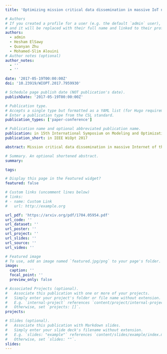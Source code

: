 ```yaml
---
title: 'Optimizing mission critical data dissemination in massive IoT networks'

# Authors
# If you created a profile for a user (e.g. the default `admin` user), write the username (folder name) here
# and it will be replaced with their full name and linked to their profile.
authors:
  - admin
  - Hesham ElSawy
  - Quanyan Zhu
  - Mohamed-Slim Alouini
# Author notes (optional)
author_notes:
  - ''
  - ''

date: '2017-05-19T00:00:00Z'
doi: '10.23919/WIOPT.2017.7959930'

# Schedule page publish date (NOT publication's date).
publishDate: '2017-05-19T00:00:00Z'

# Publication type.
# Accepts a single type but formatted as a YAML list (for Hugo requirements).
# Enter a publication type from the CSL standard.
publication_types: ['paper-conference']

# Publication name and optional abbreviated publication name.
publication: in 15th International Symposium on Modeling and Optimization in Mobile, Ad Hoc, and Wireless Networks (WiOpt) 2017, Paris, France
publication_short: in IEEE WiOpt 2017

abstract: Mission critical data dissemination in massive Internet of things (IoT) networks imposes constraints on the message transfer delay between devices. Due to low power and communication range of IoT devices, data is foreseen to be relayed over multiple device-to-device (D2D) links before reaching the destination. The coexistence of a massive number of IoT devices poses a challenge in maximizing the successful transmission capacity of the overall network alongside reducing the multi-hop transmission delay in order to support mission critical applications. There is a delicate interplay between the carrier sensing threshold of the contention based medium access protocol and the choice of packet forwarding strategy selected at each hop by the devices. The fundamental problem in optimizing the performance of such networks is to balance the tradeoff between conflicting performance objectives such as the spatial frequency reuse, transmission quality, and packet progress towards the destination. In this paper, we use a stochastic geometry approach to quantify the performance of multi-hop massive IoT networks in terms of the spatial frequency reuse and the transmission quality under different packet forwarding schemes. We also develop a comprehensive performance metric that can be used to optimize the system to achieve the best performance. The results can be used to select the best forwarding scheme and tune the carrier sensing threshold to optimize the performance of the network according to the delay constraints and transmission quality requirements.

# Summary. An optional shortened abstract.
summary:

tags:

# Display this page in the Featured widget?
featured: false

# Custom links (uncomment lines below)
# links:
# - name: Custom Link
#   url: http://example.org

url_pdf: 'https://arxiv.org/pdf/1704.05954.pdf'
url_code: ''
url_dataset: ''
url_poster: ''
url_project: ''
url_slides: ''
url_source: ''
url_video: ''

# Featured image
# To use, add an image named `featured.jpg/png` to your page's folder.
image:
  caption: ''
  focal_point: ''
  preview_only: false

# Associated Projects (optional).
#   Associate this publication with one or more of your projects.
#   Simply enter your project's folder or file name without extension.
#   E.g. `internal-project` references `content/project/internal-project/index.md`.
#   Otherwise, set `projects: []`.
projects:

# Slides (optional).
#   Associate this publication with Markdown slides.
#   Simply enter your slide deck's filename without extension.
#   E.g. `slides: "example"` references `content/slides/example/index.md`.
#   Otherwise, set `slides: ""`.
slides:
---
```

